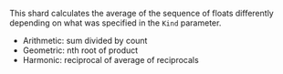 This shard calculates the average of the sequence of floats differently depending on what was specified in the `Kind` parameter.
- Arithmetic: sum divided by count
- Geometric: nth root of product
- Harmonic: reciprocal of average of reciprocals